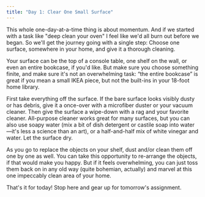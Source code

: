 ```yaml
---
title: "Day 1: Clear One Small Surface"
---
```


This whole one-day-at-a-time thing is about momentum. And if we started with a task like "deep clean your oven" I feel like we'd all burn out before we began. So we'll get the journey going with a single step: Choose one surface, somewhere in your home, and give it a thorough cleaning.

Your surface can be the top of a console table, one shelf on the wall, or even an entire bookcase, if you'd like. But make sure you choose something finite, and make sure it's not an overwhelming task: “the entire bookcase” is great if you mean a small IKEA piece, but not the built-ins in your 18-foot home library.

First take everything off the surface. If the bare surface looks visibly dusty or has debris, give it a once-over with a microfiber duster or your vacuum cleaner. Then give the surface a wipe-down with a rag and your favorite cleaner. All-purpose cleaner works great for many surfaces, but you can also use soapy water (mix a bit of dish detergent or castile soap into water—it's less a science than an art), or a half-and-half mix of white vinegar and water. Let the surface dry.

As you go to replace the objects on your shelf, dust and/or clean them off one by one as well. You can take this opportunity to re-arrange the objects, if that would make you happy. But if it feels overwhelming, you can just toss them back on in any old way (quite bohemian, actually) and marvel at this one impeccably clean area of your home.

That's it for today! Stop here and gear up for tomorrow's assignment.
